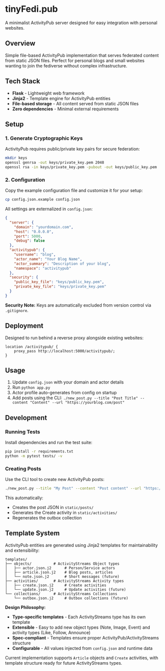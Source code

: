 # tinyFedi.pub

A minimalist ActivityPub server designed for easy integration with personal websites.

## Overview

Simple file-based ActivityPub implementation that serves federated content from static JSON files. Perfect for personal blogs and small websites wanting to join the fediverse without complex infrastructure.

## Tech Stack

- **Flask** - Lightweight web framework
- **Jinja2** - Template engine for ActivityPub entities
- **File-based storage** - All content served from static JSON files
- **Zero dependencies** - Minimal external requirements

## Setup

### 1. Generate Cryptographic Keys

ActivityPub requires public/private key pairs for secure federation:

```bash
mkdir keys
openssl genrsa -out keys/private_key.pem 2048
openssl rsa -in keys/private_key.pem -pubout -out keys/public_key.pem
```

### 2. Configuration

Copy the example configuration file and customize it for your setup:

```bash
cp config.json.example config.json
```

All settings are externalized in `config.json`:

```json
{
  "server": {
    "domain": "yourdomain.com",
    "host": "0.0.0.0", 
    "port": 5000,
    "debug": false
  },
  "activitypub": {
    "username": "blog",
    "actor_name": "Your Blog Name",
    "actor_summary": "Description of your blog",
    "namespace": "activitypub"
  },
  "security": {
    "public_key_file": "keys/public_key.pem",
    "private_key_file": "keys/private_key.pem"
  }
}
```

**Security Note:** Keys are automatically excluded from version control via `.gitignore`.

## Deployment

Designed to run behind a reverse proxy alongside existing websites:

```nginx
location /activitypub/ {
    proxy_pass http://localhost:5000/activitypub/;
}
```

## Usage

1. Update `config.json` with your domain and actor details
2. Run `python app.py` 
3. Actor profile auto-generates from config on startup
4. Add posts using the CLI: `./new_post.py --title "Post Title" --content "Content" --url "https://yourblog.com/post"`

## Development

### Running Tests

Install dependencies and run the test suite:

```bash
pip install -r requirements.txt
python -m pytest tests/ -v
```

### Creating Posts

Use the CLI tool to create new ActivityPub posts:

```bash
./new_post.py --title "My Post" --content "Post content" --url "https://myblog.com/my-post" --summary "Optional summary"
```

This automatically:
- Creates the post JSON in `static/posts/`
- Generates the Create activity in `static/activities/`
- Regenerates the outbox collection

## Template System

ActivityPub entities are generated using Jinja2 templates for maintainability and extensibility:

```
templates/
├── objects/          # ActivityStreams Object types
│   ├── actor.json.j2      # Person/Service actors
│   ├── article.json.j2    # Blog posts, articles
│   └── note.json.j2       # Short messages (future)
├── activities/       # ActivityStreams Activity types
│   ├── create.json.j2     # Create activities
│   └── update.json.j2     # Update activities (future)
└── collections/      # ActivityStreams Collections
    └── outbox.json.j2     # Outbox collections (future)
```

**Design Philosophy:**
- **Type-specific templates** - Each ActivityStreams type has its own template
- **Extensible** - Easy to add new object types (Note, Image, Event) and activity types (Like, Follow, Announce)
- **Spec-compliant** - Templates ensure proper ActivityPub/ActivityStreams structure
- **Configurable** - All values injected from `config.json` and runtime data

Current implementation supports `Article` objects and `Create` activities, with template structure ready for future ActivityStreams types.